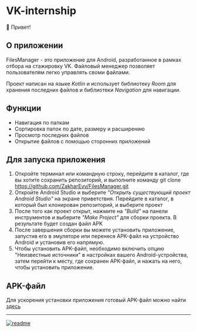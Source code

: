 # VK-internship

👋 Привет! 

## О приложении

FilesManager - это приложение для Android, разработанное в рамках отбора на стажировку VK. Файловый менеджер позволяет пользователям легко управлять своми файлами.

Проект написан на языке *Kotlin* и использует библиотеку *Room* для хранения последних файлов и библиотеки *Navigation* для навигации.

## Функции
- Навигация по папкам
- Сортировка папок по дате, размеру и расширению
- Просмотр последних файлов
- Открытие файлов с помощью сторонних приложений

## Для запуска приложения
1. Откройте терминал или командную строку, перейдите в каталог, где вы хотите сохранить репозиторий, и выполните команду
git clone https://github.com/ZakharEvv/FilesManager.git
2. Откройте Android Studio и выберите *"Открыть существующий проект Android Studio"* на экране приветствия. Перейдите в каталог, в который был клонирован репозиторий, и выберите проект
3. После того как проект открыт, нажмите на *"Build"* на панели инструментов и выберите *"Make Project"* для сборки проекта. В результате будет создан файл APK
4. После завершения сборки вы можете установить приложение, запустив его в эмуляторе или перенеся APK-файл на устройство Android и установив его напрямую. 
5. Чтобы установить APK-файл, необходимо включить опцию "Неизвестные источники" в настройках вашего Android-устройства, затем перейти к месту, где сохранен APK-файл, и нажать на него, чтобы установить приложение.

## APK-файл
Для ускорения установки приложения готовый APK-файл можно найти [здесь](https://github.com/ZakharEvv/FilesManager/blob/master/FilesManager.apk)

____
<a href="https://ibb.co/0ZQbKvj"><img src="https://i.ibb.co/RP7wNdp/readme.png" alt="readme" border="0"></a>
